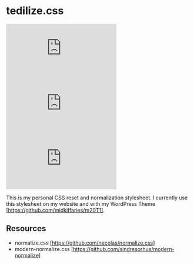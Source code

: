 # tedilize.css

[![GitHub last commit](https://img.shields.io/github/last-commit/midkiffaries/tedilize.css)](https://github.com/midkiffaries/tedilize.css/commits)
[![GitHub issues](https://img.shields.io/github/issues/midkiffaries/tedilize.css)](https://github.com/midkiffaries/tedilize.css/issues)
![GitHub code size in bytes](https://img.shields.io/github/languages/code-size/midkiffaries/tedilize.css)

This is my personal CSS reset and normalization stylesheet. I currently use this stylesheet on my website and with my WordPress Theme [https://github.com/midkiffaries/m20T1].

## Resources
- normalize.css [https://github.com/necolas/normalize.css]
- modern-normalize.css [https://github.com/sindresorhus/modern-normalize]